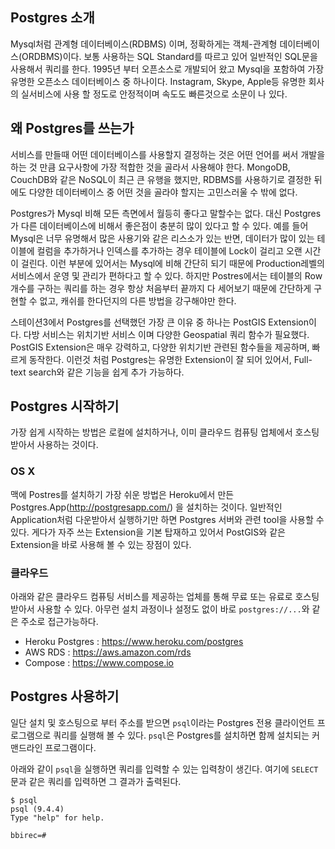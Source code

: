 
## Postgres 소개
Mysql처럼 관계형 데이터베이스(RDBMS) 이며, 정확하게는 객체-관계형 데이터베이스(ORDBMS)이다. 보통 사용하는 SQL Standard를
따르고 있어 일반적인 SQL문을 사용해서 쿼리를 한다. 1995년 부터 오픈소스로 개발되어 왔고 Mysql을 포함하여 가장 유명한
오픈소스 데이터베이스 중 하나이다. Instagram, Skype, Apple등 유명한 회사의 실서비스에 사용 할 정도로 안정적이며
속도도 빠른것으로 소문이 나 있다.

## 왜 Postgres를 쓰는가
서비스를 만들때 어떤 데이터베이스를 사용할지 결정하는 것은 어떤 언어를 써서 개발을 하는 것 만큼 요구사항에 가장 적합한 것을
골라서 사용해야 한다. MongoDB, CouchDB와 같은 NoSQL이 최근 큰 유행을 했지만, RDBMS를 사용하기로 결정한 뒤에도 
다양한 데이터베이스 중 어떤 것을 골라야 할지는 고민스러울 수 밖에 없다.

Postgres가 Mysql 비해 모든 측면에서 월등히 좋다고 말할수는 없다. 대신 Postgres가 다른 데이터베이스에
비해서 좋은점이 충분히 많이 있다고 할 수 있다. 예를 들어 Mysql은 너무 유명해서 많은 사용기와 같은 리스소가 있는 반면,
데이터가 많이 있는 테이블에 컬럼을 추가하거나 인덱스를 추가하는 경우 테이블에 Lock이 걸리고 오랜 시간이 걸린다. 
이런 부분에 있어서는 Mysql에 비해 간단히 되기 때문에 Production레벨의 서비스에서 운영 및 관리가 편하다고 할 수 있다.
하지만 Postres에서는 테이블의 Row 개수를 구하는 쿼리를 하는 경우 항상 처음부터 끝까지 다 세어보기 때문에 
간단하게 구현할 수 없고, 캐쉬를 한다던지의 다른 방법을 강구해야만 한다.

스테이션3에서 Postgres를 선택했던 가장 큰 이유 중 하나는 PostGIS Extension이다. 다방 서비스는 
위치기반 서비스 이며 다양한 Geospatial 쿼리 함수가 필요했다. PostGIS Extension은 매우 강력하고, 다양한 위치기반 관련된
함수들을 제공하며, 빠르게 동작한다. 이런것 처럼 Postgres는 유명한 Extension이 잘 되어 있어서, Full-text search와 
같은 기능을 쉽게 추가 가능하다.


## Postgres 시작하기
가장 쉽게 시작하는 방법은 로컬에 설치하거나, 이미 클라우드 컴퓨팅 업체에서 호스팅 받아서 사용하는 것이다.

### OS X
맥에 Postres를 설치하기 가장 쉬운 방법은 Heroku에서 만든 Postgres.App(http://postgresapp.com/) 을 설치하는 
것이다. 일반적인 Application처럼 다운받아서 실행하기만 하면 Postgres 서버와 관련 tool을 사용할 수 있다. 게다가
자주 쓰는 Extension을 기본 탑재하고 있어서 PostGIS와 같은 Extension을 바로 사용해 볼 수 있는 장점이 있다.

### 클라우드
아래와 같은 클라우드 컴퓨팅 서비스를 제공하는 업체를 통해 무료 또는 유료로 호스팅 받아서 사용할 수 있다. 아무런 설치 과정이나
설정도 없이 바로 `postgres://...`와 같은 주소로 접근가능하다.

 - Heroku Postgres : https://www.heroku.com/postgres
 - AWS RDS : https://aws.amazon.com/rds
 - Compose : https://www.compose.io

## Postgres 사용하기
일단 설치 및 호스팅으로 부터 주소를 받으면 `psql`이라는 Postgres 전용 클라이언트 프로그램으로 쿼리를 실행해 볼 수 있다.
`psql`은 Postgres를 설치하면 함께 설치되는 커맨드라인 프로그램이다.

아래와 같이 `psql`을 실행하면 쿼리를 입력할 수 있는 입력창이 생긴다. 여기에 `SELECT`문과 같은 쿼리를 입력하면 그 결과가 출력된다.
```
$ psql 
psql (9.4.4)
Type "help" for help.

bbirec=#
```